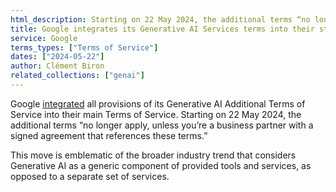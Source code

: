 ```yaml
---
html_description: Starting on 22 May 2024, the additional terms “no longer apply, unless you’re a business partner with a signed agreement that references these terms.”
title: Google integrates its Generative AI Services terms into their standard terms
service: Google
terms_types: ["Terms of Service"]
dates: ["2024-05-22"]
author: Clément Biron
related_collections: ["genai"]
---
```


Google [integrated](https://github.com/OpenTermsArchive/GenAI-versions/commit/5dc544475a9dd326f2ce7f107a89cb94c5f14cb6) all provisions of its Generative AI Additional Terms of Service into their main Terms of Service. Starting on 22 May 2024, the additional terms “no longer apply, unless you’re a business partner with a signed agreement that references these terms.”

This move is emblematic of the broader industry trend that considers Generative AI as a generic component of provided tools and services, as opposed to a separate set of services.
